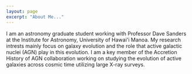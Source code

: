 ```yaml
---
layout: page
excerpt: "About Me..."
---
```


I am an astronomy graduate student working with Professor Dave Sanders at the Institute for Astronomy, University of Hawai'i Manoa. My research intrests mainly focus on galaxy evolution and the role that active galactic nuclei (AGN) play in this evolution. I am a key member of the Accretion History of AGN collaboration working on studying the evolution of active galaxies across cosmic time utilizing large X-ray surveys. 
